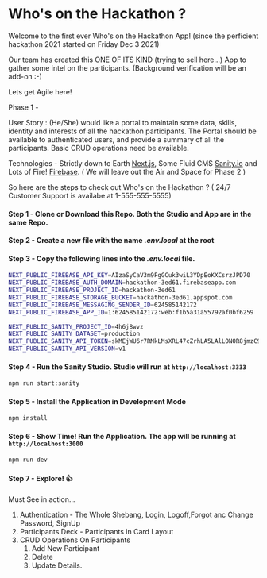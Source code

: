 # Who's on the Hackathon ?

Welcome to the first ever Who's on the Hackathon App! (since the perficient hackathon 2021 started on Friday Dec 3 2021)

Our team has created this ONE OF ITS KIND (trying to sell here...) App to gather some intel on the participants. (Background verification will be an add-on :-)

Lets get Agile here!

Phase 1 - 

User Story : (He/She) would like a portal to maintain some data, skills, identity and interests of all the hackathon participants. 
The Portal should be available to authenticated users, and provide a summary of all the participants. Basic CRUD operations need be available.

Technologies - Strictly down to Earth [Next.js](https://nextjs.org), 
               Some Fluid CMS  [Sanity.io](https://www.sanity.io) and 
               Lots of Fire! [Firebase](https://firebase.google.com/). ( We will leave out the Air and Space for Phase 2 )

So here are the steps to check out Who's on the Hackathon ? ( 24/7 Customer Support is availabe at 1-555-555-5555)

#### Step 1 - Clone or Download this Repo. Both the Studio and App are in the same Repo.

#### Step 2 - Create a new file with the name *.env.local* at the root

#### Step 3 - Copy the following lines into the *.env.local* file.

```bash
NEXT_PUBLIC_FIREBASE_API_KEY=AIzaSyCaV3m9FgGCuk3wiL3YDpEoKXCsrzJPD70
NEXT_PUBLIC_FIREBASE_AUTH_DOMAIN=hackathon-3ed61.firebaseapp.com
NEXT_PUBLIC_FIREBASE_PROJECT_ID=hackathon-3ed61
NEXT_PUBLIC_FIREBASE_STORAGE_BUCKET=hackathon-3ed61.appspot.com
NEXT_PUBLIC_FIREBASE_MESSAGING_SENDER_ID=624585142172
NEXT_PUBLIC_FIREBASE_APP_ID=1:624585142172:web:f1b5a31a55792af0bf6259

NEXT_PUBLIC_SANITY_PROJECT_ID=4h6j8wvz
NEXT_PUBLIC_SANITY_DATASET=production
NEXT_PUBLIC_SANITY_API_TOKEN=skMEjWU6r7RMkLMsXRL47cZrhLA5LAlLONOR8jmzC9sqTlFYci89d3Ri9YbWSkx7vRu7OpnCFnAsfYjxipPj7O2AjsShxN46AV1LAWgqj7E0ecEOEEarNNgoq5syBj1FUmgiB2xCaDwavwgUkqGjTxWt7Na8Cg7x6mWIUAD2pfhrtspIcK66
NEXT_PUBLIC_SANITY_API_VERSION=v1
```

#### Step 4 - Run the Sanity Studio. Studio will run at `http://localhost:3333`

```bash
npm run start:sanity
```

#### Step 5 - Install the Application in Development Mode

```bash
npm install
```

#### Step 6 - Show Time! Run the Application. The app will be running at `http://localhost:3000`

```bash
npm run dev
```

#### Step 7 - Explore! :thumbsup:

Must See in action...

1. Authentication - The Whole Shebang, Login, Logoff,Forgot anc Change Password, SignUp
2. Participants Deck -  Participants in Card Layout
3. CRUD Operations On Participants
    1. Add New Participant
    2. Delete
    3. Update Details.




